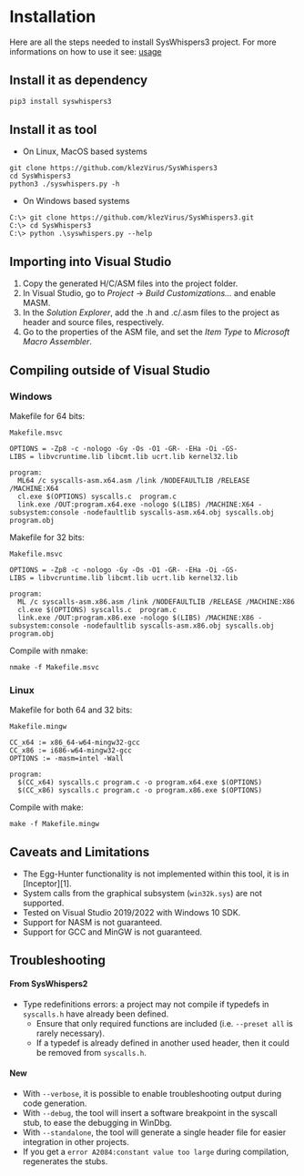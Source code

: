 # Installation
Here are all the steps needed to install SysWhispers3 project. For more informations on how to use it see: [usage](index#usage)

## Install it as dependency
```bash
pip3 install syswhispers3
```

## Install it as tool
- On Linux, MacOS based systems
```
git clone https://github.com/klezVirus/SysWhispers3
cd SysWhispers3
python3 ./syswhispers.py -h
```

- On Windows based systems
```
C:\> git clone https://github.com/klezVirus/SysWhispers3.git
C:\> cd SysWhispers3
C:\> python .\syswhispers.py --help
```

## Importing into Visual Studio

1. Copy the generated H/C/ASM files into the project folder.
2. In Visual Studio, go to *Project* → *Build Customizations...* and enable MASM.
3. In the *Solution Explorer*, add the .h and .c/.asm files to the project as header and source files, respectively.
4. Go to the properties of the ASM file, and set the *Item Type* to *Microsoft Macro Assembler*.

## Compiling outside of Visual Studio

### Windows

Makefile for 64 bits:

`Makefile.msvc`
```
OPTIONS = -Zp8 -c -nologo -Gy -Os -O1 -GR- -EHa -Oi -GS-
LIBS = libvcruntime.lib libcmt.lib ucrt.lib kernel32.lib

program:
  ML64 /c syscalls-asm.x64.asm /link /NODEFAULTLIB /RELEASE /MACHINE:X64
  cl.exe $(OPTIONS) syscalls.c  program.c
  link.exe /OUT:program.x64.exe -nologo $(LIBS) /MACHINE:X64 -subsystem:console -nodefaultlib syscalls-asm.x64.obj syscalls.obj program.obj
```

Makefile for 32 bits:

`Makefile.msvc`
```
OPTIONS = -Zp8 -c -nologo -Gy -Os -O1 -GR- -EHa -Oi -GS-
LIBS = libvcruntime.lib libcmt.lib ucrt.lib kernel32.lib

program:
  ML /c syscalls-asm.x86.asm /link /NODEFAULTLIB /RELEASE /MACHINE:X86
  cl.exe $(OPTIONS) syscalls.c  program.c
  link.exe /OUT:program.x86.exe -nologo $(LIBS) /MACHINE:X86 -subsystem:console -nodefaultlib syscalls-asm.x86.obj syscalls.obj program.obj
```

Compile with nmake:
```
nmake -f Makefile.msvc
```

### Linux

Makefile for both 64 and 32 bits:

`Makefile.mingw`
```
CC_x64 := x86_64-w64-mingw32-gcc
CC_x86 := i686-w64-mingw32-gcc
OPTIONS := -masm=intel -Wall

program:
  $(CC_x64) syscalls.c program.c -o program.x64.exe $(OPTIONS)
  $(CC_x86) syscalls.c program.c -o program.x86.exe $(OPTIONS)
```

Compile with make:
```
make -f Makefile.mingw
```

## Caveats and Limitations

- The Egg-Hunter functionality is not implemented within this tool, it is in [Inceptor][1].
- System calls from the graphical subsystem (`win32k.sys`) are not supported.
- Tested on Visual Studio 2019/2022 with Windows 10 SDK. 
- Support for NASM is not guaranteed.
- Support for GCC and MinGW is not guaranteed.

## Troubleshooting

#### From SysWhispers2
- Type redefinitions errors: a project may not compile if typedefs in `syscalls.h` have already been defined.
  - Ensure that only required functions are included (i.e. `--preset all` is rarely necessary).
  - If a typedef is already defined in another used header, then it could be removed from `syscalls.h`.

#### New
- With `--verbose`, it is possible to enable troubleshooting output during code generation.
- With `--debug`, the tool will insert a software breakpoint in the syscall stub, to ease the debugging in WinDbg.
- With `--standalone`, the tool will generate a single header file for easier integration in other projects.
- If you get a `error A2084:constant value too large` during compilation, regenerates the stubs.
